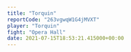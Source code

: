 ```yaml
---
title: "Torquin"
reportCode: "263vgwqW1G4jMVXT"
player: "Torquin"
fight: "Opera Hall"
date: 2021-07-15T18:53:21.415000+00:00
---
```

